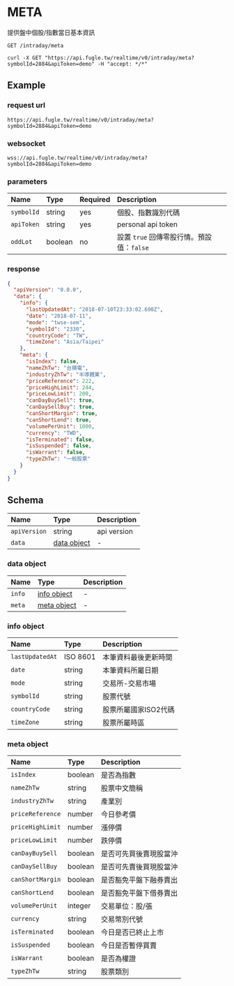 # META

提供盤中個股/指數當日基本資訊

```
GET /intraday/meta
```

```
curl -X GET "https://api.fugle.tw/realtime/v0/intraday/meta?symbolId=2884&apiToken=demo" -H "accept: */*"
```

## Example

### request url
```
https://api.fugle.tw/realtime/v0/intraday/meta?symbolId=2884&apiToken=demo
```

### websocket
```
wss://api.fugle.tw/realtime/v0/intraday/meta?symbolId=2884&apiToken=demo
```

### parameters
| Name | Type | Required | Description |
|:--|:--|:--|:--|
|  `symbolId` | string | yes | 個股、指數識別代碼 |
|  `apiToken` | string | yes | personal api token |
|  `oddLot` | boolean | no | 設置 `true` 回傳零股行情。預設值：`false` |

### response
```json
{
  "apiVersion": "0.0.0",
  "data": {
    "info": {
      "lastUpdatedAt": "2018-07-10T23:33:02.690Z",
      "date": "2018-07-11",
      "mode": "twse-sem",
      "symbolId": "2330",
      "countryCode": "TW",
      "timeZone": "Asia/Taipei"
    },
    "meta": {
      "isIndex": false,
      "nameZhTw": "台積電",
      "industryZhTw": "半導體業",
      "priceReference": 222,
      "priceHighLimit": 244,
      "priceLowLimit": 200,
      "canDayBuySell": true,
      "canDaySellBuy": true,
      "canShortMargin": true,
      "canShortLend": true,
      "volumePerUnit": 1000,
      "currency": "TWD",
      "isTerminated": false,
      "isSuspended": false,
      "isWarrant": false,
      "typeZhTw": "一般股票"
    }
  }
}
```

## Schema
| Name | Type | Description |
|:--|:--|:--|
|  `apiVersion` | string |  api version |
|  `data` | [data object](#data-object) |  - |

### data object
| Name | Type | Description |
|:--|:--|:--|
|  `info` | [info object](#info-object) | - |
|  `meta` | [meta object](#meta-object) | -  |

### info object
| Name | Type | Description |
|:--|:--|:--|
|  `lastUpdatedAt` | ISO 8601 | 本筆資料最後更新時間 |
|  `date` | string | 本筆資料所屬日期 |
|  `mode` | string | 交易所-交易市場 |
|  `symbolId` | string | 股票代號 |
|  `countryCode` | string | 股票所屬國家ISO2代碼 |
|  `timeZone` | string | 股票所屬時區 |

### meta object
| Name | Type | Description |
|:--|:--|:--|
|  `isIndex` | boolean |  是否為指數 |
|  `nameZhTw` | string | 股票中文簡稱 |
|  `industryZhTw` | string | 產業別 |
|  `priceReference` | number | 今日參考價 |
|  `priceHighLimit` | number | 漲停價 |
|  `priceLowLimit` | number | 跌停價 |
|  `canDayBuySell` | boolean | 是否可先買後賣現股當沖 |
|  `canDaySellBuy` | boolean | 是否可先賣後買現股當沖 |
|  `canShortMargin` | boolean | 是否豁免平盤下融券賣出 |
|  `canShortLend` | boolean | 是否豁免平盤下借券賣出 |
|  `volumePerUnit` | integer | 交易單位：股/張 |
|  `currency` | string | 交易幣別代號 |
|  `isTerminated` | boolean | 今日是否已終止上市 |
|  `isSuspended` | boolean | 今日是否暫停買賣 |
|  `isWarrant` | boolean | 是否為權證 |
|  `typeZhTw` | string | 股票類別 |